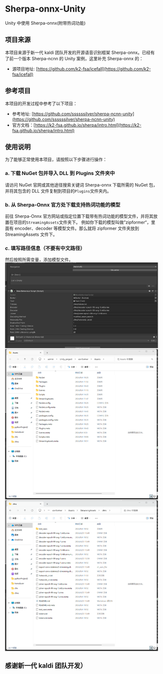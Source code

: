 # Sherpa-onnx-Unity

Unity 中使用 Sherpa-onnx(附带热词功能)

## 项目来源

本项目来源于新一代 kaldi 团队开发的开源语音识别框架 Sherpa-onnx。已经有了前一个版本 Sherpa-ncnn 的 Unity 案例，这里补充 Sherpa-onnx 的：

- 源项目地址: [https://github.com/k2-fsa/icefall](https://github.com/k2-fsa/icefall)

## 参考项目

本项目的开发过程中参考了以下项目：

- 参考地址: [https://github.com/ssssssilver/sherpa-ncnn-unity](https://github.com/ssssssilver/sherpa-ncnn-unity)
- 官方文档：[https://k2-fsa.github.io/sherpa/intro.html](https://k2-fsa.github.io/sherpa/intro.html)

## 使用说明

为了能够正常使用本项目，请按照以下步骤进行操作：

### a. 下载 NuGet 包并导入 DLL 到 Plugins 文件夹中

请访问 NuGet 官网或其他途径搜索关键词 Sherpa-onnx 下载所需的 NuGet 包，并将其包含的 DLL 文件复制到项目的`Plugins`文件夹内。

### b. 从 Sherpa-Onnx 官方处下载支持热词功能的模型

前往 Sherpa-Onnx 官方网站或指定位置下载带有热词功能的模型文件，并将其放置在项目的`StreamingAssets`文件夹下。
例如你下载的模型叫做”zipformer“，里面有 encoder、decoder 等模型文件。那么就将 zipformer 文件夹放到 StreamingAssets 文件下。

### c. 填写路径信息（不要有中文路径）

然后按照所需变量，添加模型文件。
![示例图片](1.png)
![示例图片](2.png)
![示例图片](3.png)

## 感谢新一代 kaldi 团队开发）
